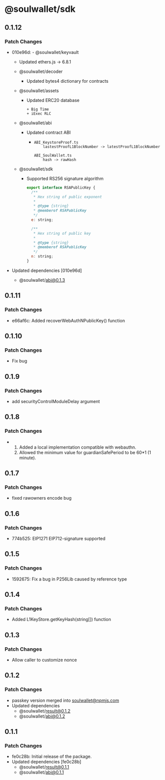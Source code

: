 # @soulwallet/sdk

## 0.1.12

### Patch Changes

- 010e96d: - @soulwallet/keyvault

  - Updated ethers.js -> 6.8.1

  - @soulwallet/decoder

    - Updated bytes4 dictionary for contracts

  - @soulwallet/assets

    - Updated ERC20 database

      ```shell
      + Big Time
      + iExec RLC
      ```

  - @soulwallet/abi

    - Updated contract ABI

      - ```
        ABI_KeystoreProof.ts
        	lastestProofL1BlockNumber -> latestProofL1BlockNumber

        ABI_SoulWallet.ts
        	hash -> rawHash
        ```

  - @soulwallet/sdk

    - Supported RS256 signature algorithm

      ```js
      export interface RSAPublicKey {
        /**
         * Hex string of public exponent
         *
         * @type {string}
         * @memberof RSAPublicKey
         */
        e: string;

        /**
         * Hex string of public key
         *
         * @type {string}
         * @memberof RSAPublicKey
         */
        n: string;
      }
      ```

- Updated dependencies [010e96d]
  - @soulwallet/abi@0.1.3

## 0.1.11

### Patch Changes

- e66af6c: Added recoverWebAuthNPublicKey() function

## 0.1.10

### Patch Changes

- Fix bug

## 0.1.9

### Patch Changes

- add securityControlModuleDelay argument

## 0.1.8

### Patch Changes

- 1. Added a local implementation compatible with webauthn.
  2. Allowed the minimum value for guardianSafePeriod to be 60\*1 (1 minute).

## 0.1.7

### Patch Changes

- fixed rawowners encode bug

## 0.1.6

### Patch Changes

- 774b525: EIP1271 EIP712-signature supported

## 0.1.5

### Patch Changes

- 1592675: Fix a bug in P256Lib caused by reference type

## 0.1.4

### Patch Changes

- Added L1KeyStore.getKeyHash(string[]) function

## 0.1.3

### Patch Changes

- Allow caller to customize nonce

## 0.1.2

### Patch Changes

- passkey version merged into soulwallet@npmjs.com
- Updated dependencies
  - @soulwallet/result@0.1.2
  - @soulwallet/abi@0.1.2

## 0.1.1

### Patch Changes

- fe0c28b: Initial release of the package.
- Updated dependencies [fe0c28b]
  - @soulwallet/result@0.1.1
  - @soulwallet/abi@0.1.1
